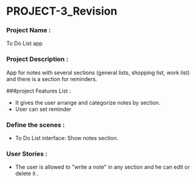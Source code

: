 
# PROJECT-3_Revision

### Project Name : 
To Do List app

### Project Description :
App for notes with several sections (general lists, shopping list, work list)
and there is a section for reminders.


###project Features List :
- It gives the user arrange and categorize notes by section.
- User can set reminder


### Define the scenes :
- To Do List  interface: Show notes section.

### User Stories :
- The user is allowed to "write a note" in any section and he can edit or delete it .






